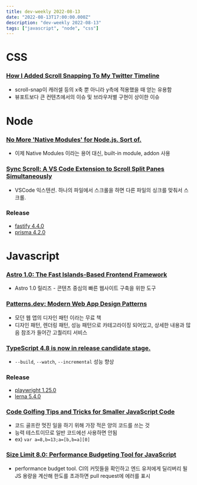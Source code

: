 ```yaml
---
title: dev-weekly 2022-08-13
date: "2022-08-13T17:00:00.000Z"
description: "dev-weekly 2022-08-13"
tags: ["javascript", "node", "css"]
---
```


# CSS

### **[How I Added Scroll Snapping To My Twitter Timeline](https://css-tricks.com/how-i-added-scroll-snapping-to-my-twitter-timeline)**

- scroll-snap이 캐러셀 등의 x축 뿐 아니라 y측에 적용했을 때 얻는 유용함
- 뷰포트보다 큰 컨텐츠에서의 이슈 및 브라우저별 구현이 상이한 이슈

# Node

### **[No More 'Native Modules' for Node.js. Sort of.](https://github.com/nodejs/node/pull/44135)**

- 이제 Native Modules 이라는 용어 대신, built-in module, addon 사용

### **[Sync Scroll: A VS Code Extension to Scroll Split Panes Simultaneously](https://marketplace.visualstudio.com/items?itemName=dqisme.sync-scroll#syncscroll)**

- VSCode 익스텐션. 하나의 파일에서 스크롤을 하면 다른 파일의 싱크를 맞춰서 스크롤.

### **Release**

- [fastify 4.4.0](https://github.com/fastify/fastify/releases/tag/v4.4.0)
- [prisma 4.2.0](https://github.com/prisma/prisma/releases/tag/4.2.0)

# Javascript

### **[Astro 1.0: The Fast Islands-Based Frontend Framework](https://astro.build/blog/astro-1/)**

- Astro 1.0 릴리즈 - 콘텐츠 중심의 빠른 웹사이트 구축을 위한 도구

### **[Patterns.dev: Modern Web App Design Patterns](https://www.patterns.dev/)**

- 모던 웹 앱의 디자인 패턴 이라는 무료 책
- 디자인 패턴, 렌더링 패턴, 성능 패턴으로 카테고라이징 되어있고, 상세한 내용과 많음 참조가 들어간 고퀄리티 서비스

### **[TypeScript 4.8 is now in release candidate stage.](https://devblogs.microsoft.com/typescript/announcing-typescript-4-8-rc/)**

- `--build`, `--watch`, `--incremental` 성능 향상

### **Release**

- [playwright 1.25.0](https://github.com/microsoft/playwright/releases/tag/v1.25.0)
- [lerna 5.4.0](https://github.com/lerna/lerna/releases/tag/v5.4.0)

### **[Code Golfing Tips and Tricks for Smaller JavaScript Code](https://getbutterfly.com/code-golfing-tips-tricks-how-to-minify-your-javascript-code/)**

- 코드 골프란 멋진 일을 하기 위해 가장 적은 양의 코드를 쓰는 것
- 능력 테스트이므로 일반 코드에선 사용하면 안됨
- ex) `var a=8,b=13;a=[b,b=a][0]`

### **[Size Limit 8.0: Performance Budgeting Tool for JavaScript](https://github.com/ai/size-limit)**

- performance budget tool. CI의 커밋들을 확인하고 엔드 유저에게 딜리버리 될 JS 용량을 계산해 한도를 초과하면 pull request에 에러를 표시